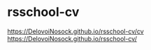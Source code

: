 # rsschool-cv
https://DelovoiNosock.github.io/rsschool-cv/cv
https://DelovoiNosock.github.io/rsschool-cv/
